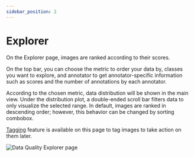 ```yaml
---
sidebar_position: 2
---
```


# Explorer
On the Explorer page, images are ranked according to their scores.  

On the top bar, you can choose the metric to order 
your data by, classes you want to explore, and annotator to get annotator-specific information such as scores and 
the number of annotations by each annotator.

According to the chosen metric, data distribution will be shown in the main view. Under the distribution plot, 
a double-ended scroll bar filters data to only visualize the selected range. In default, images are ranked in 
descending order; however, this behavior can be changed by sorting combobox. 

[Tagging](/workflows/tags.mdx) feature is available on this page to tag images to take action on them later.

![Data Quality Explorer page](../../gifs/data-quality-explorer.gif)